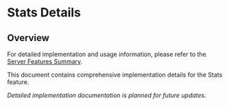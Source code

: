 # Stats Details

## Overview

For detailed implementation and usage information, please refer to the [Server Features Summary](README.md).

This document contains comprehensive implementation details for the Stats feature.

*Detailed implementation documentation is planned for future updates.*
